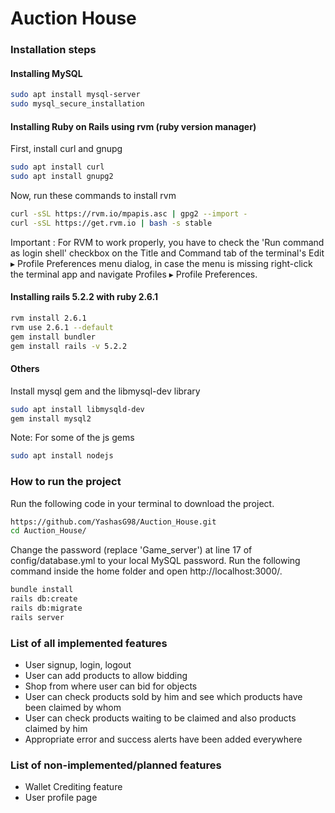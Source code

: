 # Auction House

### Installation steps

#### Installing MySQL

```bash
sudo apt install mysql-server
sudo mysql_secure_installation
```

#### Installing Ruby on Rails using rvm (ruby version manager)

First, install curl and gnupg

```bash
sudo apt install curl
sudo apt install gnupg2
```

Now, run these commands to install rvm

```bash
curl -sSL https://rvm.io/mpapis.asc | gpg2 --import -  
curl -sSL https://get.rvm.io | bash -s stable
```

Important : For RVM to work properly, you have to check the 'Run command as login shell' checkbox on the Title and Command tab of the terminal's Edit ▸ Profile Preferences menu dialog, in case the menu is missing right-click the terminal app and navigate Profiles ▸ Profile Preferences.


#### Installing rails 5.2.2 with ruby 2.6.1

```bash
rvm install 2.6.1
rvm use 2.6.1 --default
gem install bundler
gem install rails -v 5.2.2
```

#### Others

Install mysql gem and the libmysql-dev library

```bash
sudo apt install libmysqld-dev
gem install mysql2
```

Note: For some of the js gems

```bash
sudo apt install nodejs
```

### How to run the project

Run the following code in your terminal to download the project.

```bash
https://github.com/YashasG98/Auction_House.git
cd Auction_House/
```

Change the password (replace 'Game_server') at line 17 of config/database.yml to your local MySQL password. Run the following command inside the home folder and open http://localhost:3000/.

```bash
bundle install
rails db:create
rails db:migrate
rails server
```

### List of all implemented features

* User signup, login, logout
* User can add products to allow bidding
* Shop from where user can bid for objects
* User can check products sold by him and see which products have been claimed by whom
* User can check products waiting to be claimed and also products claimed by him
* Appropriate error and success alerts have been added everywhere

### List of non-implemented/planned features

* Wallet Crediting feature
* User profile page
